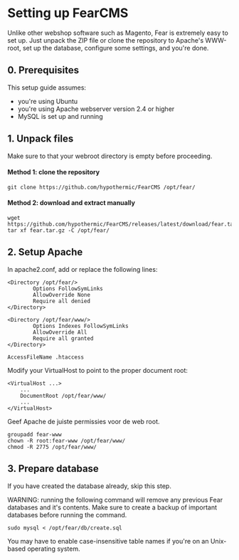 # Setting up FearCMS

Unlike other webshop software such as Magento, Fear is extremely easy to set up.
Just unpack the ZIP file or clone the repository to Apache's WWW-root, set up the database, configure some settings, and you're done.

## 0. Prerequisites

This setup guide assumes:

- you're using Ubuntu
- you're using Apache webserver version 2.4 or higher
- MySQL is set up and running

## 1. Unpack files

Make sure to that your webroot directory is empty before proceeding.

#### Method 1: clone the repository

```shell script
git clone https://github.com/hypothermic/FearCMS /opt/fear/
```

#### Method 2: download and extract manually

```shell script
wget https://github.com/hypothermic/FearCMS/releases/latest/download/fear.tar.gz
tar xf fear.tar.gz -C /opt/fear/
```

## 2. Setup Apache

In apache2.conf, add or replace the following lines:

```apacheconfig
<Directory /opt/fear/>
        Options FollowSymLinks
        AllowOverride None
        Require all denied
</Directory>

<Directory /opt/fear/www/>
        Options Indexes FollowSymLinks
        AllowOverride All
        Require all granted
</Directory>

AccessFileName .htaccess
```

Modify your VirtualHost to point to the proper document root:

```apacheconfig
<VirtualHost ...>
    ...
    DocumentRoot /opt/fear/www/
    ...
</VirtualHost>
```

Geef Apache de juiste permissies voor de web root.

```shell script
groupadd fear-www
chown -R root:fear-www /opt/fear/www/
chmod -R 2775 /opt/fear/www/
```

## 3. Prepare database

If you have created the database already, skip this step.

WARNING: running the following command will remove any previous Fear databases and it's contents.
Make sure to create a backup of important databases before running the command.

```shell script
sudo mysql < /opt/fear/db/create.sql
```

You may have to enable case-insensitive table names if you're on an Unix-based operating system.